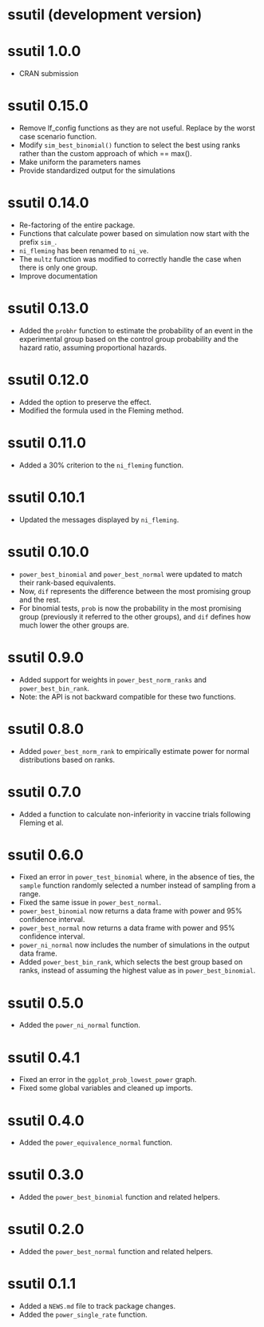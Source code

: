 # ssutil (development version)

# ssutil 1.0.0
- CRAN submission

# ssutil 0.15.0
- Remove lf_config functions as they are not useful. Replace by the worst
  case scenario function.
- Modify `sim_best_binomial()` function to select the best using ranks rather
  than the custom approach of which == max().
- Make uniform the parameters names
- Provide standardized output for the simulations

# ssutil 0.14.0
- Re-factoring of the entire package.
- Functions that calculate power based on simulation now start with the prefix
  `sim_`.
- `ni_fleming` has been renamed to `ni_ve`.
- The `multz` function was modified to correctly handle the case when there is
  only one group.
- Improve documentation

# ssutil 0.13.0
- Added the `probhr` function to estimate the probability of an event in the
  experimental group based on the control group probability and the hazard
  ratio, assuming proportional hazards.

# ssutil 0.12.0
- Added the option to preserve the effect.
- Modified the formula used in the Fleming method.

# ssutil 0.11.0
- Added a 30% criterion to the `ni_fleming` function.

# ssutil 0.10.1
- Updated the messages displayed by `ni_fleming`.

# ssutil 0.10.0
- `power_best_binomial` and `power_best_normal` were updated to match their
  rank-based equivalents.
- Now, `dif` represents the difference between the most promising group and
  the rest.
- For binomial tests, `prob` is now the probability in the most promising
  group (previously it referred to the other groups), and `dif` defines how
  much lower the other groups are.

# ssutil 0.9.0
- Added support for weights in `power_best_norm_ranks` and `power_best_bin_rank`.
- Note: the API is not backward compatible for these two functions.

# ssutil 0.8.0
- Added `power_best_norm_rank` to empirically estimate power for normal
  distributions based on ranks.

# ssutil 0.7.0
- Added a function to calculate non-inferiority in vaccine trials following
  Fleming et al.

# ssutil 0.6.0
- Fixed an error in `power_test_binomial` where, in the absence of ties,
  the `sample` function randomly selected a number instead of sampling from
  a range.
- Fixed the same issue in `power_best_normal`.
- `power_best_binomial` now returns a data frame with power and 95%
  confidence interval.
- `power_best_normal` now returns a data frame with power and 95%
  confidence interval.
- `power_ni_normal` now includes the number of simulations in the output data
  frame.
- Added `power_best_bin_rank`, which selects the best group based on ranks,
  instead of assuming the highest value as in `power_best_binomial`.

# ssutil 0.5.0
- Added the `power_ni_normal` function.

# ssutil 0.4.1
- Fixed an error in the `ggplot_prob_lowest_power` graph.
- Fixed some global variables and cleaned up imports.

# ssutil 0.4.0
- Added the `power_equivalence_normal` function.

# ssutil 0.3.0
- Added the `power_best_binomial` function and related helpers.

# ssutil 0.2.0
- Added the `power_best_normal` function and related helpers.

# ssutil 0.1.1
- Added a `NEWS.md` file to track package changes.
- Added the `power_single_rate` function.
